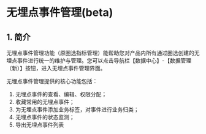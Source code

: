 # 无埋点事件管理\(beta\)

## **1. 简介**

无埋点事件管理功能（原圈选指标管理）能帮助您对产品内所有通过圈选创建的无埋点事件进行统一的维护与管理。您可以点击导航栏【数据中心】-【数据管理（新）】按钮，进入无埋点事件管理界面。

无埋点事件管理提供的核心功能包括：

1. 无埋点事件的查看、编辑、权限分配；
2. 收藏常用的无埋点事件；
3. 为无埋点事件添加业务标签，对事件进行业务归类；
4. 无埋点事件的状态监测；
5. 导出无埋点事件列表

